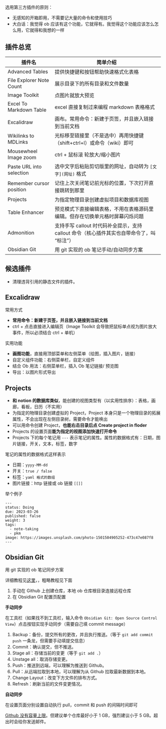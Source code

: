 
选用第三方插件的原则：

- 无感知的开箱即用，不需要记大量的命令和使用技巧
- 大白话：我觉得 ob 应该有这个功能，它就得有。我觉得这个功能应该怎么怎么用，它就得和我想的一样


## 插件总览

| 插件名                   | 简单介绍                                                               |
| ------------------------ | ---------------------------------------------------------------------- |
|Advanced Tables|提供快捷键和按钮帮助快速格式化表格|
|File Explorer Note Count|展示目录下的所有目录和文件数量 |
|Image Toolkit |点图片就放大预览 |
| Excel To Markdown Table  |excel 直接复制过来编程 markdown 表格格式 |
| Excalidraw               |画布。常用命令：新建于页签，并且嵌入链接到当前文档 |
|Wikilinks to MDLinks|光标移至链接里（不是选中）再用快捷键（shift+ctrl+l）或命令（wiki）即可 |
|Mousewheel Image zoom|ctrl + 鼠标滚 轮放大/缩小图片 |
|Paste URL into selection|选中文字后粘贴剪切版里的网址，自动转为 `[文字](网址)` 格式 |
|Remember cursor position|记住上次关闭笔记前光标的位置，下次打开直接跳转到那里 |
|Projects|为指定物理目录创建虚拟项目和数据库视图|
|Table Enhancer |预览模式下直接编辑表格，不用在表格源码里编辑。但存在切换单元格时屏幕闪烁问题 |
|Admonition|支持手写 callout 时代码补全提示，支持 callout 命令（核心插件其实也自带命令了，叫 “标注”）|
|Obsidian Git|用 git 实现的 ob 笔记手动/自动同步方案|

## 候选插件

- 清理违背引用的静态文件的插件。

## Excalidraw

常用方式

- **常用命令：新建于页签，并且嵌入链接到当前文档**
- ctrl + 点击直接进入编辑页（Image Toolkit 会导致把鼠标单点视为图片放大事件，所以必须结合 ctrl + 单机）

实用功能

- **画图功能**，直接用顶部菜单和左侧菜单（绘图，插入图片，链接）
- 自定义组件功能：右侧菜单栏，自定义组件
- 结合 Ob 用法：右侧菜单栏，插入 Ob 笔记链接/ 预览图
- 导出：以图片形式导出


## Projects

- **和 notion 的数据库类似**，能创建的视图类型有（以实用性排序）：表格，画廊，看板，日历（不实用）
- 为指定的物理目录创建虚拟的 Project，Project 本身只是一个物理目录的拓展属性，不会出现在左侧目录树，需要命令才能唤出
- 可以用命令创建 Project，**也能右击目录后点 Create project in floder**
- Projects 的设置页面**能为指定的视图添加快速打开命令**
- Projects 下的每个笔记用 `---` 表示笔记的属性。属性的数据格式有：日期，图片链接，开关，文本，标签，数字

笔记的属性的数据格式这样表示

- 日期：`yyyy-MM-dd`
- 开关：`true / false`
- 标签：`yaml 格式的数组`
- 图片链接：http 链接或 ob 链接 `[[]]`

举个例子

```
---
status: Doing
due: 2023-03-26
published: false
weight: 3
tags:
  - note-taking
  - pkm
image: https://images.unsplash.com/photo-1501504905252-473c47e087f8
---
```


## Obsidian Git

用 git 实现的 ob 笔记同步方案

详细教程见[这里](https://utgd.net/article/9642)，，粗略教程见下面

1. 手动在 Github 上创建仓库，本地  ob 仓库根目录连接远程仓库
2. 在 Obsidian Git 配置页配置

**手动同步**

在工具栏（如果找不到工具栏，输入命令 `Obsidian Git: Open Source Control View`）点击按钮实现手动同步（需要自己填 commit message）

1.  Backup：备份，提交所有的更改，并且执行推送。（等于 `git add commit push` 一条龙，但需要手动填提交信息）
2.  Commit：确认提交，但不推送。
3.  Stage all：存储当前的变更（等于 `git add .`）
4.  Unstage all：取消存储变更。
5.  Push：推送到远端，可以理解为推送到 Github。
6.  Pull：从远端拉取到本地，可以理解为从 Github 拉取最新数据到本地。
7.  Change Layout：改变下方文件的排布方式。
8.  Refresh：刷新当前的文件变更情况。

**自动同步**

在设置页面分别设置自动执行 pull，commit 和 push 的间隔时间即可


[Github 没有容量上限](https://docs.github.com/en/repositories/working-with-files/managing-large-files/about-large-files-on-github)。但建议单个仓库最好小于 1 GB，强烈建议小于 5 GB。超出时会给你发送邮件。


